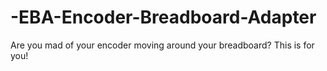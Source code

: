 # -EBA-Encoder-Breadboard-Adapter
Are you mad of your encoder moving around your breadboard? This is for you!
